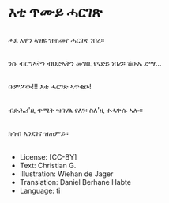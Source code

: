 # እቲ ጥሙይ ሓርገጽ

##
ሓደ እዋን ኣዝዩ ዝጠመየ ሓርገጽ ነበረ።

##
ንሱ ብርግኣትን ብህድኣትን መግቢ የናድይ ነበረ። ሽዑኡ ድማ...

##
ቡምፖው!!! እቲ ሓርገጽ ኣጥቂዑ!

##
ብድሕሪ'ዚ ጥሜት ዝበሃል የለን፡ ስለ'ዚ ተሓጕሱ ኣሎ።

##
ክሳብ እንደገና ዝጠምይ።

##
* License: [CC-BY]
* Text: Christian G.
* Illustration: Wiehan de Jager
* Translation: Daniel Berhane Habte
* Language: ti
